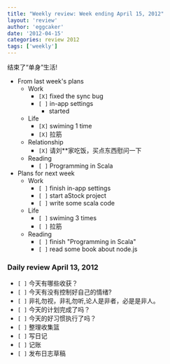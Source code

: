 ```yaml
---
title: "Weekly review: Week ending April 15, 2012" 
layout: 'review'
author: 'eggcaker'
date: '2012-04-15'
categories: review 2012
tags: ['weekly']
---
```



结束了“单身”生活!

  * From last week's plans 
    * Work 
      * `[X]` fixed the sync bug 
      * `[ ]` in-app settings 
        * started 
    * Life 
      * `[X]` swiming 1 time 
      * `[X]` 拉筋 
    * Relationship 
      * `[X]` 请刘**家吃饭，买点东西慰问一下 
    * Reading 
      * `[ ]` Programming in Scala 
  * Plans for next week 
    * Work 
      * `[ ]` finish in-app settings 
      * `[ ]` start aStock project 
      * `[ ]` write some scala code 
    * Life 
      * `[ ]` swiming 3 times 
      * `[ ]` 拉筋 
    * Reading 
      * `[ ]` finish "Programming in Scala" 
      * `[ ]` read some book about node.js 

### Daily review April 13, 2012

  * `[ ]` 今天有哪些收获？ 
  * `[ ]` 今天有没有控制好自己的情绪? 
  * `[ ]` 非礼勿视，非礼勿听,论人是非者，必是是非人。 
  * `[ ]` 今天的计划完成了吗？ 
  * `[ ]` 今天的好习惯执行了吗？ 
  * `[ ]` 整理收集篮 
  * `[ ]` 写日记 
  * `[ ]` 记账 
  * `[ ]` 发布日志草稿 

